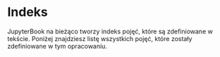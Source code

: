 # Indeks

JupyterBook na bieżąco tworzy indeks pojęć, które są zdefiniowane w tekście. Poniżej znajdziesz listę wszystkich pojęć, które zostały zdefiniowane w tym opracowaniu.


[](genindex)